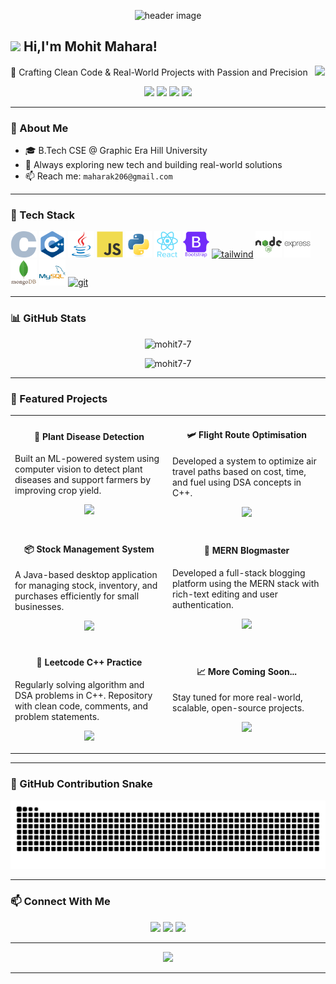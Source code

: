 <p align="center">
  <img src="https://user-images.githubusercontent.com/74038190/225813708-98b745f2-7d22-48cf-9150-083f1b00d6c9.gif" alt="header image" width="800" height="300" />
</p>

<h2><img src="https://emojis.slackmojis.com/emojis/images/1531849430/4246/blob-sunglasses.gif?1531849430" width="30"/> Hi,I'm Mohit Mahara!</h2>

<p>🚀 Crafting Clean Code & Real-World Projects with Passion and Precision &nbsp </a><img src="https://user-images.githubusercontent.com/74038190/219923809-b86dc415-a0c2-4a38-bc88-ad6cf06395a8.gif" width="30"></p>

<p align="center">
  <img src="https://readme-typing-svg.demolab.com?font=Fira+Code&weight=500&duration=3000&pause=1000&color=38BDF8&center=true&vCenter=true&width=400&lines=Full-Stack+Developer" />
  <img src="https://readme-typing-svg.demolab.com?font=Fira+Code&weight=500&duration=3000&pause=1000&color=38BDF8&center=true&vCenter=true&width=400&lines=Tech+Explorer" />
  <img src="https://readme-typing-svg.demolab.com?font=Fira+Code&weight=500&duration=3000&pause=1000&color=38BDF8&center=true&vCenter=true&width=400&lines=Problem+Solver" />
  <img src="https://readme-typing-svg.demolab.com?font=Fira+Code&weight=500&duration=3000&pause=1000&color=38BDF8&center=true&vCenter=true&width=400&lines=Lifelong+Learner" />
</p>


---

### 🧠 About Me

- 🎓 B.Tech CSE @ Graphic Era Hill University  
- 🚀 Always exploring new tech and building real-world solutions  
- 📫 Reach me: `maharak206@gmail.com`  

---

### 🧰 Tech Stack

<p><a target="_blank" href="https://raw.githubusercontent.com/devicons/devicon/master/icons/c/c-original.svg" style="display: inline-block;"><img src="https://raw.githubusercontent.com/devicons/devicon/master/icons/c/c-original.svg" alt="c" width="42" height="42" /></a>
<a target="_blank" href="https://raw.githubusercontent.com/devicons/devicon/master/icons/cplusplus/cplusplus-original.svg" style="display: inline-block;"><img src="https://raw.githubusercontent.com/devicons/devicon/master/icons/cplusplus/cplusplus-original.svg" alt="cplusplus" width="42" height="42" /></a>
<a target="_blank" href="https://raw.githubusercontent.com/devicons/devicon/master/icons/java/java-original.svg" style="display: inline-block;"><img src="https://raw.githubusercontent.com/devicons/devicon/master/icons/java/java-original.svg" alt="java" width="42" height="42" /></a>
<a target="_blank" href="https://raw.githubusercontent.com/devicons/devicon/master/icons/javascript/javascript-original.svg" style="display: inline-block;"><img src="https://raw.githubusercontent.com/devicons/devicon/master/icons/javascript/javascript-original.svg" alt="javascript" width="42" height="42" /></a>
<a target="_blank" href="https://raw.githubusercontent.com/devicons/devicon/master/icons/python/python-original.svg" style="display: inline-block;"><img src="https://raw.githubusercontent.com/devicons/devicon/master/icons/python/python-original.svg" alt="python" width="42" height="42" /></a>
<a target="_blank" href="https://raw.githubusercontent.com/devicons/devicon/master/icons/react/react-original-wordmark.svg" style="display: inline-block;"><img src="https://raw.githubusercontent.com/devicons/devicon/master/icons/react/react-original-wordmark.svg" alt="react" width="42" height="42" /></a>
<a target="_blank" href="https://raw.githubusercontent.com/devicons/devicon/master/icons/bootstrap/bootstrap-plain-wordmark.svg" style="display: inline-block;"><img src="https://raw.githubusercontent.com/devicons/devicon/master/icons/bootstrap/bootstrap-plain-wordmark.svg" alt="bootstrap" width="42" height="42" /></a>
<a target="_blank" href="https://www.vectorlogo.zone/logos/tailwindcss/tailwindcss-icon.svg" style="display: inline-block;"><img src="https://www.vectorlogo.zone/logos/tailwindcss/tailwindcss-icon.svg" alt="tailwind" width="42" height="42" /></a>
<a target="_blank" href="https://raw.githubusercontent.com/devicons/devicon/master/icons/nodejs/nodejs-original-wordmark.svg" style="display: inline-block;"><img src="https://raw.githubusercontent.com/devicons/devicon/master/icons/nodejs/nodejs-original-wordmark.svg" alt="nodejs" width="42" height="42" /></a>
<a target="_blank" href="https://raw.githubusercontent.com/devicons/devicon/master/icons/express/express-original-wordmark.svg" style="display: inline-block;"><img src="https://raw.githubusercontent.com/devicons/devicon/master/icons/express/express-original-wordmark.svg" alt="express" width="42" height="42" /></a>
<a target="_blank" href="https://raw.githubusercontent.com/devicons/devicon/master/icons/mongodb/mongodb-original-wordmark.svg" style="display: inline-block;"><img src="https://raw.githubusercontent.com/devicons/devicon/master/icons/mongodb/mongodb-original-wordmark.svg" alt="mongodb" width="42" height="42" /></a>
<a target="_blank" href="https://raw.githubusercontent.com/devicons/devicon/master/icons/mysql/mysql-original-wordmark.svg" style="display: inline-block;"><img src="https://raw.githubusercontent.com/devicons/devicon/master/icons/mysql/mysql-original-wordmark.svg" alt="mysql" width="42" height="42" /></a>
<a target="_blank" href="https://www.vectorlogo.zone/logos/git-scm/git-scm-icon.svg" style="display: inline-block;"><img src="https://www.vectorlogo.zone/logos/git-scm/git-scm-icon.svg" alt="git" width="42" height="42" /></a></p>

---

### 📊 GitHub Stats

<!-- <p align="center"> <img width="40%" src="https://github-readme-stats.vercel.app/api?username=MOHITMAHARA&show_icons=true&theme=tokyonight&hide_border=true" alt="mohit7-7" /> </p> -->
<p align="center"> <img width="40%" src="https://github-readme-streak-stats.herokuapp.com/?user=MOHITMAHARA&theme=tokyonight&hide_border=true" alt="mohit7-7" /> </p>
<p align="center"><img width="40%" src="https://github-readme-stats.vercel.app/api/top-langs?username=mohit7-7&show_icons=true&theme=tokyonight&hide_border=true&locale=en&layout=compact" alt="mohit7-7" /></p>

---

### 🌟 Featured Projects

<table>
  <tr>
    <td width="50%">
      <h4 align="center">🌾 Plant Disease Detection</h4>
      <p>Built an ML-powered system using computer vision to detect plant diseases and support farmers by improving crop yield.</p>
      <p align="center">
        <a href="https://github.com/MOHITMAHARA/Plant-Disease-Detection">
          <img src="https://github-readme-stats.vercel.app/api/pin/?username=MOHITMAHARA&repo=Plant-Disease-Detection&theme=tokyonight&hide_border=true" />
        </a>
      </p>
    </td>
    <td width="50%">
      <h4 align="center">🛩️ Flight Route Optimisation</h4>
      <p>Developed a system to optimize air travel paths based on cost, time, and fuel using DSA concepts in C++.</p>
      <p align="center">
        <a href="https://github.com/MOHITMAHARA/Flight-Route-Optimisation-System">
          <img src="https://github-readme-stats.vercel.app/api/pin/?username=MOHITMAHARA&repo=Flight-Route-Optimisation-System&theme=tokyonight&hide_border=true" />
        </a>
      </p>
    </td>
  </tr>

  <tr>
    <td width="50%">
      <h4 align="center">📦 Stock Management System</h4>
      <p>A Java-based desktop application for managing stock, inventory, and purchases efficiently for small businesses.</p>
      <p align="center">
        <a href="https://github.com/MOHITMAHARA/Stock-Management-System">
          <img src="https://github-readme-stats.vercel.app/api/pin/?username=MOHITMAHARA&repo=Stock-Management-System&theme=tokyonight&hide_border=true" />
        </a>
      </p>
    </td>
    <td width="50%">
      <h4 align="center">📝 MERN Blogmaster</h4>
      <p>Developed a full-stack blogging platform using the MERN stack with rich-text editing and user authentication.</p>
      <p align="center">
        <a href="https://github.com/MOHITMAHARA/mern_blogmaster">
          <img src="https://github-readme-stats.vercel.app/api/pin/?username=MOHITMAHARA&repo=mern_blogmaster&theme=tokyonight&hide_border=true" />
        </a>
      </p>
    </td>
  </tr>

  <tr>
    <td width="50%">
      <h4 align="center">📘 Leetcode C++ Practice</h4>
      <p>Regularly solving algorithm and DSA problems in C++. Repository with clean code, comments, and problem statements.</p>
      <p align="center">
        <a href="https://github.com/MOHITMAHARA/Leetcode">
          <img src="https://github-readme-stats.vercel.app/api/pin/?username=MOHITMAHARA&repo=Leetcode&theme=tokyonight&hide_border=true" />
        </a>
      </p>
    </td>
    <td width="50%">
      <h4 align="center">📈 More Coming Soon...</h4>
      <p>Stay tuned for more real-world, scalable, open-source projects.</p>
      <p align="center">
        <img src="https://media.giphy.com/media/v1.Y2lkPTc5MGI3NjExOWFhOTgyOWY2NDFmMjQ5ZDYwNjExNWE2YTZjYmFkYjdlYjc1MTA0MyZjdD1n/qgQUggAC3Pfv687qPC/giphy.gif" width="80" />
      </p>
    </td>
  </tr>
</table>

---



### 🐍 GitHub Contribution Snake

<p align="center">
  <img src="https://raw.githubusercontent.com/mohit7-7/mohit7-7/output/github-contribution-grid-snake.svg" />
</p>

---

### 📫 Connect With Me

<p align="center">
  <a href="https://www.linkedin.com/in/mohit-mahara-01b9b325a/" target="_blank"><img src="https://img.shields.io/badge/LinkedIn-blue?style=for-the-badge&logo=linkedin" /></a>
  <a href="mailto:maharak206@gmail.com" target="_blank"><img src="https://img.shields.io/badge/Gmail-red?style=for-the-badge&logo=gmail&logoColor=white" /></a>
  <a href="https://github.com/mohit7-7" target="_blank"><img src="https://img.shields.io/badge/GitHub-181717?style=for-the-badge&logo=github" /></a>
</p>

---

<p align="center">
  <img src="https://quotes-github-readme.vercel.app/api?type=horizontal&theme=dark" />
</p>


---



